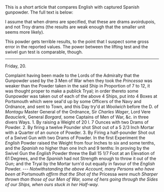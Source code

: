 This is a short article that compares English with captured Spanish gunpowder.  The full text is below:

I assume that when *drams* are specified, that these are drams avoirdupois, and not Troy drams (the results are weak enough that the smaller unit seems more likely).

This powder gets terrible results, to the point that I suspect some gross error in the reported values.  The power between the lifting test and the swivel gun test is comparable, though.

---

Friday, 20.

Complaint having been made to the Lords of the Admiralty that the Gunpowder used by the 3 Men of War when they took the *Princessa* was weaker than the Powder taken in the said Ship in Proportion of 7 to 12, it was thought proper to make a publick Tryal; in order thereto some Gunpowder was taken out of each of the above 4 Ships, put into 4 Boxes at Portsmouth which were seal'd up by some Officers of the Navy and Ordnance, and sent to Town, and this Day try'd at *Woolwich* before the D. of *Montagu* Master General of the Ordnance, Sir *Charles Wager*, Lord Vere *Beauclerk*, General *Borgard*, some Captains of Men of War, &c. in three divers Ways.  1. By raising a Weight of 20 l. 7 Ounces with two Drams of Powder.  2. By firing a twelve Pounder shot Shot out of a 5 2/3 Inch Mortar with a Quarter of an ounce of Powder.  3. By Firing a half-pounder Shot out of a Swivel Gun with two Drams of Powder.  In the first Experiment the *English* Powder raised the Weight from four Inches to six and some tenths, and the *Spanish* no higher than one Inch and 9 tenths: In proving by the Swivel Gun the *English* Powder threw the Ball 15 1/7 Foot at an Elevation of 61 Degrees, and the *Spanish* had not Strength enough to throw it out of the Gun; and the Tryal by the Mortar turn'd out equally in favour of the *English* Powder. --- *Notwithstanding the above Account, many Persons who have been at* Portsmouth *affirm that the Shot of the* Pricessa *were much Sharper thrown than those of our Men of War, some of hers going through the Sides of our Ships, when ours stuck in her Half-way.*

